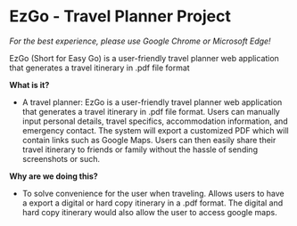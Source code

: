 # EzGo - Travel Planner Project
_For the best experience, please use Google Chrome or Microsoft Edge!_


EzGo (Short for Easy Go) is a user-friendly travel planner web application that generates a travel itinerary in .pdf file format

**What is it?**
- A travel planner: EzGo is a user-friendly travel planner web application that generates a travel itinerary in .pdf file format. Users can manually input personal details, travel specifics, accommodation information, and emergency contact. The system will export a customized PDF which will contain links such as Google Maps. Users can then easily share their travel itinerary to friends or family without the hassle of sending screenshots or such.

**Why are we doing this?**
- To solve convenience for the user when traveling. Allows users to have a export a digital or hard copy itinerary in a .pdf format. The digital and hard copy itinerary would also allow the user to access google maps.
